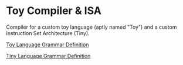 # Toy Compiler & ISA
Compiler for a custom toy language (aptly named "Toy") and a custom Instruction Set Architecture (Tiny).


[Toy Language Grammar Definition](https://github.com/dyoustra/Compilers_Homework_4/blob/master/Homework%20PDFs/ToyGrammar.txt)

[Tiny Language Grammar Definition](google.com)
